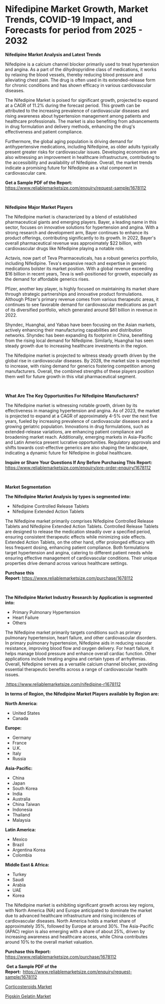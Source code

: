 <p><h1>Nifedipine Market Growth, Market Trends, COVID-19 Impact, and Forecasts for period from 2025 - 2032</h1></p><p><strong>Nifedipine Market Analysis and Latest Trends</strong></p>
<p><p>Nifedipine is a calcium channel blocker primarily used to treat hypertension and angina. As a part of the dihydropyridine class of medications, it works by relaxing the blood vessels, thereby reducing blood pressure and alleviating chest pain. The drug is often used in its extended-release form for chronic conditions and has shown efficacy in various cardiovascular diseases.</p><p>The Nifedipine Market is poised for significant growth, projected to expand at a CAGR of 11.2% during the forecast period. This growth can be attributed to the increasing prevalence of cardiovascular diseases and rising awareness about hypertension management among patients and healthcare professionals. The market is also benefiting from advancements in drug formulation and delivery methods, enhancing the drug's effectiveness and patient compliance.</p><p>Furthermore, the global aging population is driving demand for antihypertensive medications, including Nifedipine, as older adults typically present greater risks for cardiovascular issues. Developing economies are also witnessing an improvement in healthcare infrastructure, contributing to the accessibility and availability of Nifedipine. Overall, the market trends indicate a promising future for Nifedipine as a vital component in cardiovascular care.</p></p>
<p><strong>Get a Sample PDF of the Report:&nbsp;</strong> <a href="https://www.reliablemarketsize.com/enquiry/request-sample/1678112?utm_campaign=1903&utm_medium=2&utm_source=Github&utm_content=ia&utm_term=08032025&utm_id=nifedipine">https://www.reliablemarketsize.com/enquiry/request-sample/1678112</a></p>
<p>&nbsp;</p>
<p><strong>Nifedipine Major Market Players</strong></p>
<p><p>The Nifedipine market is characterized by a blend of established pharmaceutical giants and emerging players. Bayer, a leading name in this sector, focuses on innovative solutions for hypertension and angina. With a strong research and development arm, Bayer continues to enhance its product offerings, contributing significantly to its growth. In 2022, Bayer's overall pharmaceutical revenue was approximately $22 billion, with cardiovascular drugs like Nifedipine playing a notable role.</p><p>Actavis, now part of Teva Pharmaceuticals, has a robust generics portfolio, including Nifedipine. Teva's expansive reach and expertise in generic medications bolster its market position. With a global revenue exceeding $16 billion in recent years, Teva is well-positioned for growth, especially as the demand for affordable generics rises.</p><p>Pfizer, another key player, is highly focused on maintaining its market share through strategic partnerships and innovative product formulations. Although Pfizer's primary revenue comes from various therapeutic areas, it continues to see favorable demand for cardiovascular medications as part of its diversified portfolio, which generated around $81 billion in revenue in 2022.</p><p>Shyndec, Huanghai, and Yabao have been focusing on the Asian markets, actively enhancing their manufacturing capabilities and distribution networks. Shyndec has been expanding its footprint in China, benefiting from the rising local demand for Nifedipine. Similarly, Huanghai has seen steady growth due to increasing healthcare investments in the region.</p><p>The Nifedipine market is projected to witness steady growth driven by the global rise in cardiovascular diseases. By 2028, the market size is expected to increase, with rising demand for generics fostering competition among manufacturers. Overall, the combined strengths of these players position them well for future growth in this vital pharmaceutical segment.</p></p>
<p>&nbsp;</p>
<p><strong>What Are The Key Opportunities For Nifedipine Manufacturers?</strong></p>
<p><p>The Nifedipine market is witnessing notable growth, driven by its effectiveness in managing hypertension and angina. As of 2023, the market is projected to expand at a CAGR of approximately 4-5% over the next five years, fueled by increasing prevalence of cardiovascular diseases and a growing geriatric population. Innovations in drug formulations, such as extended-release variations, are enhancing patient compliance and broadening market reach. Additionally, emerging markets in Asia-Pacific and Latin America present lucrative opportunities. Regulatory approvals and shifts towards cost-effective generics are also shaping the landscape, indicating a dynamic future for Nifedipine in global healthcare.</p></p>
<p><strong>Inquire or Share Your Questions If Any Before Purchasing This Report:</strong> <a href="https://www.reliablemarketsize.com/enquiry/pre-order-enquiry/1678112?utm_campaign=1903&utm_medium=2&utm_source=Github&utm_content=ia&utm_term=08032025&utm_id=nifedipine">https://www.reliablemarketsize.com/enquiry/pre-order-enquiry/1678112</a></p>
<p>&nbsp;</p>
<p><strong>Market Segmentation</strong></p>
<p><strong>The Nifedipine Market Analysis by types is segmented into:</strong></p>
<p><ul><li>Nifedipine Controlled Release Tablets</li><li>Nifedipine Extended Action Tablets</li></ul></p>
<p><p>The Nifedipine market primarily comprises Nifedipine Controlled Release Tablets and Nifedipine Extended Action Tablets. Controlled Release Tablets are designed to release the medication steadily over a specified period, ensuring consistent therapeutic effects while minimizing side effects. Extended Action Tablets, on the other hand, offer prolonged efficacy with less frequent dosing, enhancing patient compliance. Both formulations target hypertension and angina, catering to different patient needs while ensuring effective management of cardiovascular conditions. Their unique properties drive demand across various healthcare settings.</p></p>
<p><strong>Purchase this Report:&nbsp;</strong><a href="https://www.reliablemarketsize.com/purchase/1678112?utm_campaign=1903&utm_medium=2&utm_source=Github&utm_content=ia&utm_term=08032025&utm_id=nifedipine">https://www.reliablemarketsize.com/purchase/1678112</a></p>
<p>&nbsp;</p>
<p><strong>The Nifedipine Market Industry Research by Application is segmented into:</strong></p>
<p><ul><li>Primary Pulmonary Hypertension</li><li>Heart Failure</li><li>Others</li></ul></p>
<p><p>The Nifedipine market primarily targets conditions such as primary pulmonary hypertension, heart failure, and other cardiovascular disorders. In primary pulmonary hypertension, Nifedipine aids in reducing vascular resistance, improving blood flow and oxygen delivery. For heart failure, it helps manage blood pressure and enhance overall cardiac function. Other applications include treating angina and certain types of arrhythmias. Overall, Nifedipine serves as a versatile calcium channel blocker, providing essential therapeutic benefits across a range of cardiovascular health issues.</p></p>
<p><a href="https://www.reliablemarketsize.com/nifedipine-r1678112?utm_campaign=1903&utm_medium=2&utm_source=Github&utm_content=ia&utm_term=08032025&utm_id=nifedipine">&nbsp;https://www.reliablemarketsize.com/nifedipine-r1678112</a></p>
<p><strong>In terms of Region, the Nifedipine Market Players available by Region are:</strong></p>
<p>
    <p> <strong> North America: </strong>
        <ul>
            <li>United States</li>
            <li>Canada</li>
        </ul>
        </p> 
    <p> <strong> Europe: </strong>
        <ul>
            <li>Germany</li>
            <li>France</li>
            <li>U.K.</li>
            <li>Italy</li>
            <li>Russia</li>
        </ul>
        </p> 
    <p> <strong> Asia-Pacific: </strong>
        <ul>
            <li>China</li>
            <li>Japan</li>
            <li>South Korea</li>
            <li>India</li>
            <li>Australia</li>
            <li>China Taiwan</li>
            <li>Indonesia</li>
            <li>Thailand</li>
            <li>Malaysia</li>
        </ul>
        </p> 
    <p> <strong> Latin America: </strong>
        <ul>
            <li>Mexico</li>
            <li>Brazil</li>
            <li>Argentina Korea</li>
            <li>Colombia</li>
        </ul>
        </p> 
    <p> <strong> Middle East & Africa: </strong>
        <ul>
            <li>Turkey</li>
            <li>Saudi</li>
            <li>Arabia</li>
            <li>UAE</li>
            <li>Korea</li>
        </ul>
    </p>
    </p>
<p><p>The Nifedipine market is exhibiting significant growth across key regions, with North America (NA) and Europe anticipated to dominate the market due to advanced healthcare infrastructure and rising incidences of cardiovascular diseases. North America holds a market share of approximately 35%, followed by Europe at around 30%. The Asia-Pacific (APAC) region is also emerging with a share of about 25%, driven by increasing awareness and healthcare access, while China contributes around 10% to the overall market valuation.</p></p>
<p><strong>Purchase this Report: </strong><a href="https://www.reliablemarketsize.com/purchase/1678112?utm_campaign=1903&utm_medium=2&utm_source=Github&utm_content=ia&utm_term=08032025&utm_id=nifedipine">https://www.reliablemarketsize.com/purchase/1678112</a></p>
<p>&nbsp;<strong>Get a Sample PDF of the Report:&nbsp;&nbsp;</strong><a href="https://www.reliablemarketsize.com/enquiry/request-sample/1678112?utm_campaign=1903&utm_medium=2&utm_source=Github&utm_content=ia&utm_term=08032025&utm_id=nifedipine">https://www.reliablemarketsize.com/enquiry/request-sample/1678112</a></p>
<p><strong></strong></p>
<p><p><a href="https://github.com/ashepherd82/Market-Research-Report-List-7/blob/main/corticosteroids-market.md?utm_campaign=1903&utm_medium=2&utm_source=Github&utm_content=ia&utm_term=08032025&utm_id=nifedipine">Corticosteroids Market</a></p><p><a href="https://github.com/landtmman/Market-Research-Report-List-1/blob/main/pigskin-gelatin-market.md?utm_campaign=1903&utm_medium=2&utm_source=Github&utm_content=ia&utm_term=08032025&utm_id=nifedipine">Pigskin Gelatin Market</a></p></p>